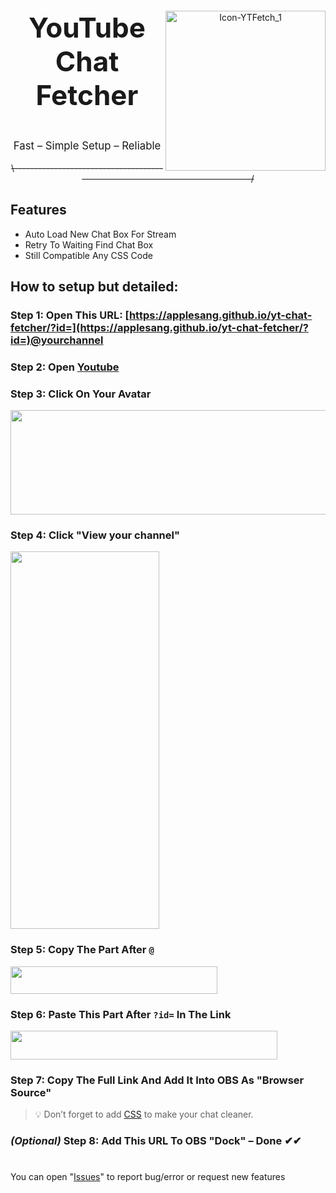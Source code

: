 <div align="center">
  <img width="256" height="256" alt="Icon-YTFetch_1" src="https://github.com/user-attachments/assets/15444b70-0bea-4452-b90a-ec972d8a8ddc" align="right"/>
  <p style="font-size:44px; font-weight:bold;">YouTube Chat Fetcher</p>
  <p style="font-size:1.2em; margin-top:0.5em;">Fast – Simple Setup – Reliable</p>
</div>



<p align="center">
  <s>\-------------------------------------------------------------------------------/</s>
</p>


## Features
- Auto Load New Chat Box For Stream
- Retry To Waiting Find Chat Box
- Still Compatible Any CSS Code

## How to setup but detailed:
### Step 1: Open This URL:  [https://applesang.github.io/yt-chat-fetcher/?id=](https://applesang.github.io/yt-chat-fetcher/?id=)@yourchannel  


### Step 2: Open [Youtube](https://www.youtube.com/)

### Step 3: Click On Your Avatar  
<img src="https://github.com/user-attachments/assets/70c84828-ea46-497e-875f-25c6dfe558aa" width="732" height="167" />


### Step 4: Click "View your channel"  
<img src="https://github.com/user-attachments/assets/be5cdc27-8518-4dc6-8b3a-e77ed46d39c0" width="238" height="604" />


### Step 5: Copy The Part After `@`  
<img src="https://github.com/user-attachments/assets/08ebe67b-bbe3-4ef2-a988-d0183d9df67c" width="331" height="44" />


### Step 6: Paste This Part After `?id=` In The Link
<img src="https://github.com/user-attachments/assets/e41a67c8-2d0b-42ee-a924-c176a96d0a6c" width="427" height="46" />

### Step 7: Copy The Full Link And Add It Into OBS As "Browser Source"  
> 💡 Don’t forget to add [CSS](https://chatv2.septapus.com/) to make your chat cleaner.

### *(Optional)* Step 8: Add This URL To OBS "Dock" – Done ✔✔






#
You can open "[Issues](https://github.com/AppleSang/yt-chat-fetcher/issues)" to report bug/error or request new features
#






